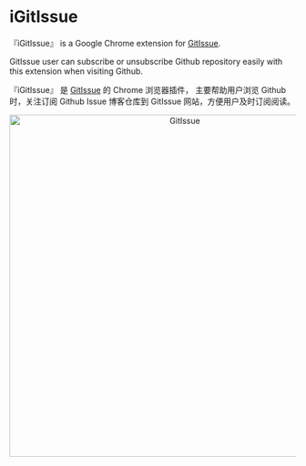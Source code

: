 
# iGitIssue

『iGitIssue』 is a Google Chrome extension for [GitIssue](https://gitissue.com).

GitIssue user can subscribe or unsubscribe  Github repository  easily with this extension when visiting Github.


『iGitIssue』 是 [GitIssue](https://gitissue.com) 的 Chrome 浏览器插件， 主要帮助用户浏览 Github 时，关注订阅 Github Issue 博客仓库到 GitIssue 网站，方便用户及时订阅阅读。


<p align="center">
  <img src="https://gitissue.com/public/iGitIssue.png" alt="GitIssue" width="600">
</p>
